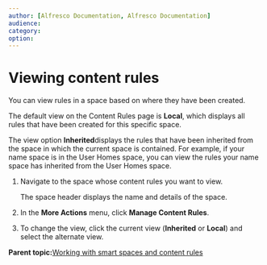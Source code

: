```yaml
---
author: [Alfresco Documentation, Alfresco Documentation]
audience: 
category: 
option: 
---
```


# Viewing content rules

You can view rules in a space based on where they have been created.

The default view on the Content Rules page is **Local**, which displays all rules that have been created for this specific space.

The view option **Inherited**displays the rules that have been inherited from the space in which the current space is contained. For example, if your name space is in the User Homes space, you can view the rules your name space has inherited from the User Homes space.

1.  Navigate to the space whose content rules you want to view.

    The space header displays the name and details of the space.

2.  In the **More Actions** menu, click **Manage Content Rules**.

3.  To change the view, click the current view \(**Inherited** or **Local**\) and select the alternate view.


**Parent topic:**[Working with smart spaces and content rules](../concepts/cuh-smartspaces.md)

